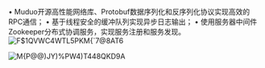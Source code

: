 
•	Muduo开源高性能网络库、Protobuf数据序列化和反序列化协议实现高效的RPC通信；
•	基于线程安全的缓冲队列实现异步日志输出；
•	使用服务器中间件Zookeeper分布式协调服务，实现服务注册和服务发现。
![F$1QVWC4WTL5PKM{`7@8AT6](https://github.com/lxy-ok/mprpc/assets/154768611/67438cac-1454-45b8-9f67-ab6829eab6b3)

![M{P@@)JY)%PW4)T448QKD9A](https://github.com/lxy-ok/mprpc/assets/154768611/0beb60cf-28e4-4ce2-af62-21c34580ca3a)



